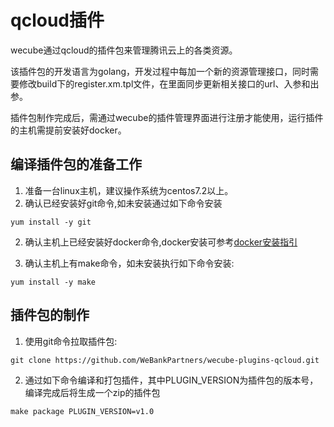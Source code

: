 # qcloud插件
wecube通过qcloud的插件包来管理腾讯云上的各类资源。

该插件包的开发语言为golang，开发过程中每加一个新的资源管理接口，同时需要修改build下的register.xm.tpl文件，在里面同步更新相关接口的url、入参和出参。

插件包制作完成后，需通过wecube的插件管理界面进行注册才能使用，运行插件的主机需提前安装好docker。

## 编译插件包的准备工作
1. 准备一台linux主机，建议操作系统为centos7.2以上。
1. 确认已经安装好git命令,如未安装通过如下命令安装
```
yum install -y git
```
2. 确认主机上已经安装好docker命令,docker安装可参考[docker安装指引](https://github.com/WeBankPartners/we-cmdb/blob/master/cmdb-wiki/docs/install/docker_install_guide.md)

3. 确认主机上有make命令，如未安装执行如下命令安装:
```
yum install -y make
```

## 插件包的制作
1. 使用git命令拉取插件包:
```
git clone https://github.com/WeBankPartners/wecube-plugins-qcloud.git
```

2. 通过如下命令编译和打包插件，其中PLUGIN_VERSION为插件包的版本号，编译完成后将生成一个zip的插件包
```
make package PLUGIN_VERSION=v1.0
```

